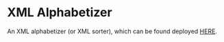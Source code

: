 XML Alphabetizer
================

An XML alphabetizer (or XML sorter), which can be found deployed [HERE](http://xml-alphabetizer.appspot.com/).
